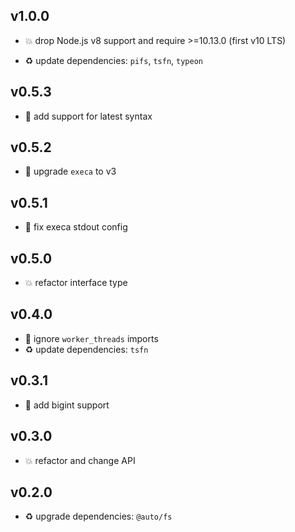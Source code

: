## v1.0.0

* 💥 drop Node.js v8 support and require >=10.13.0 (first v10 LTS)

* ♻️ update dependencies: `pifs`, `tsfn`, `typeon`

## v0.5.3

* 🐞 add support for latest syntax

## v0.5.2

* 🐞 upgrade `execa` to v3

## v0.5.1

* 🐞 fix execa stdout config

## v0.5.0

* 💥 refactor interface type

## v0.4.0

* 🐞 ignore `worker_threads` imports
* ♻️ update dependencies: `tsfn`

## v0.3.1

* 🐞 add bigint support

## v0.3.0

* 💥 refactor and change API

## v0.2.0

* ♻️ upgrade dependencies: `@auto/fs`
